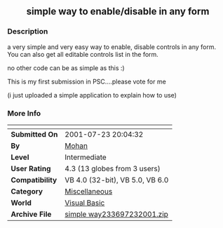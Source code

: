 ﻿<div align="center">

## simple way to enable/disable in any form


</div>

### Description

a very simple and very easy way to enable, disable controls in any form. You can also get all editable controls list in the form.

no other code can be as simple as this :)

This is my first submission in PSC....please vote for me

(i just uploaded a simple application to explain how to use)
 
### More Info
 


<span>             |<span>
---                |---
**Submitted On**   |2001-07-23 20:04:32
**By**             |[Mohan](https://github.com/Planet-Source-Code/PSCIndex/blob/master/ByAuthor/mohan.md)
**Level**          |Intermediate
**User Rating**    |4.3 (13 globes from 3 users)
**Compatibility**  |VB 4\.0 \(32\-bit\), VB 5\.0, VB 6\.0
**Category**       |[Miscellaneous](https://github.com/Planet-Source-Code/PSCIndex/blob/master/ByCategory/miscellaneous__1-1.md)
**World**          |[Visual Basic](https://github.com/Planet-Source-Code/PSCIndex/blob/master/ByWorld/visual-basic.md)
**Archive File**   |[simple way233697232001\.zip](https://github.com/Planet-Source-Code/mohan-simple-way-to-enable-disable-in-any-form__1-25346/archive/master.zip)








